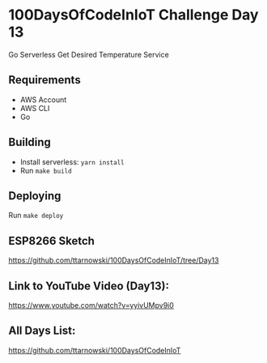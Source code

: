 # 100DaysOfCodeInIoT Challenge Day 13
Go Serverless Get Desired Temperature Service

## Requirements
- AWS Account
- AWS CLI
- Go

## Building
- Install serverless: `yarn install`
- Run `make build`

## Deploying
Run `make deploy`

## ESP8266 Sketch

https://github.com/ttarnowski/100DaysOfCodeInIoT/tree/Day13

## Link to YouTube Video (Day13):

https://www.youtube.com/watch?v=yyivUMpv9i0

## All Days List:

https://github.com/ttarnowski/100DaysOfCodeInIoT